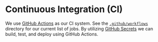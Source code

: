 # Continuous Integration (CI)

We use [GitHub Actions](https://docs.github.com/en/actions) as our CI system. See the [`.github/workflows`](https://github.com/scpwiki/wikijump/tree/develop/.github/workflows) directory for our current list of jobs. By utilizing [GitHub Secrets](https://docs.github.com/en/actions/reference/encrypted-secrets) we can build, test, and deploy using GitHub Actions.
